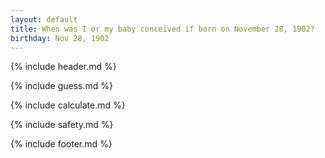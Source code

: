 ```yaml
---
layout: default
title: When was I or my baby conceived if born on November 28, 1902?
birthday: Nov 28, 1902
---
```


{% include header.md %}

{% include guess.md %}

{% include calculate.md %}

{% include safety.md %}

{% include footer.md %}



